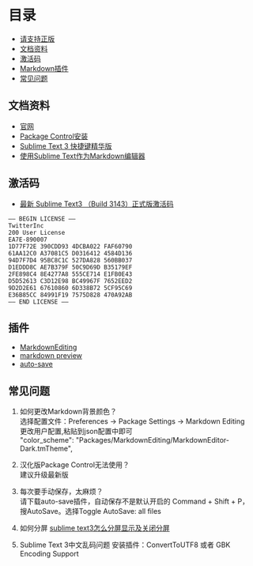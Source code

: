 # 目录 

* [请支持正版](https://www.sublimetext.com/)
* [文档资料](#文档资料)
* [激活码](#激活码)
* [Markdown插件](#Markdown插件)
* [常见问题](#常见问题)

## 文档资料

* [官网](https://www.sublimetext.com/)
* [Package Control安装](https://packagecontrol.io/)
* [Sublime Text 3 快捷键精华版](https://segmentfault.com/a/1190000002570753)
* [使用Sublime Text作为Markdown编辑器](http://www.cnblogs.com/IPrograming/p/Sublime-markdown-editor.html)

## 激活码

* [最新 Sublime Text3 （Build 3143）正式版激活码](https://juejin.im/post/59c20fe0f265da0658151d6f)

```
—– BEGIN LICENSE —–
TwitterInc
200 User License
EA7E-890007
1D77F72E 390CDD93 4DCBA022 FAF60790
61AA12C0 A37081C5 D0316412 4584D136
94D7F7D4 95BC8C1C 527DA828 560BB037
D1EDDD8C AE7B379F 50C9D69D B35179EF
2FE898C4 8E4277A8 555CE714 E1FB0E43
D5D52613 C3D12E98 BC49967F 7652EED2
9D2D2E61 67610860 6D338B72 5CF95C69
E36B85CC 84991F19 7575D828 470A92AB
—— END LICENSE ——
```

## 插件

* [MarkdownEditing](https://github.com/SublimeText-Markdown/MarkdownEditing)
* [markdown preview](https://github.com/revolunet/sublimetext-markdown-preview)
* [auto-save](https://packagecontrol.io/packages/auto-save)

## 常见问题

1. 如何更改Markdown背景颜色？  
    选择配置文件：Preferences -> Package Settings -> Markdown Editing  
    更改用户配置,粘贴到json配置中即可  
    "color_scheme": "Packages/MarkdownEditing/MarkdownEditor-Dark.tmTheme",

2. 汉化版Package Control无法使用？  
    建议升级最新版

3. 每次要手动保存，太麻烦？  
    请下载auto-save插件，自动保存不是默认开启的
    Command + Shift + P， 搜AutoSave。选择Toggle AutoSave: all files

4. 如何分屏
    [sublime text3怎么分屏显示及关闭分屏](https://jingyan.baidu.com/article/25648fc19473bb9191fd00c2.html)

5. Sublime Text 3中文乱码问题
    安装插件：ConvertToUTF8 或者 GBK Encoding Support

